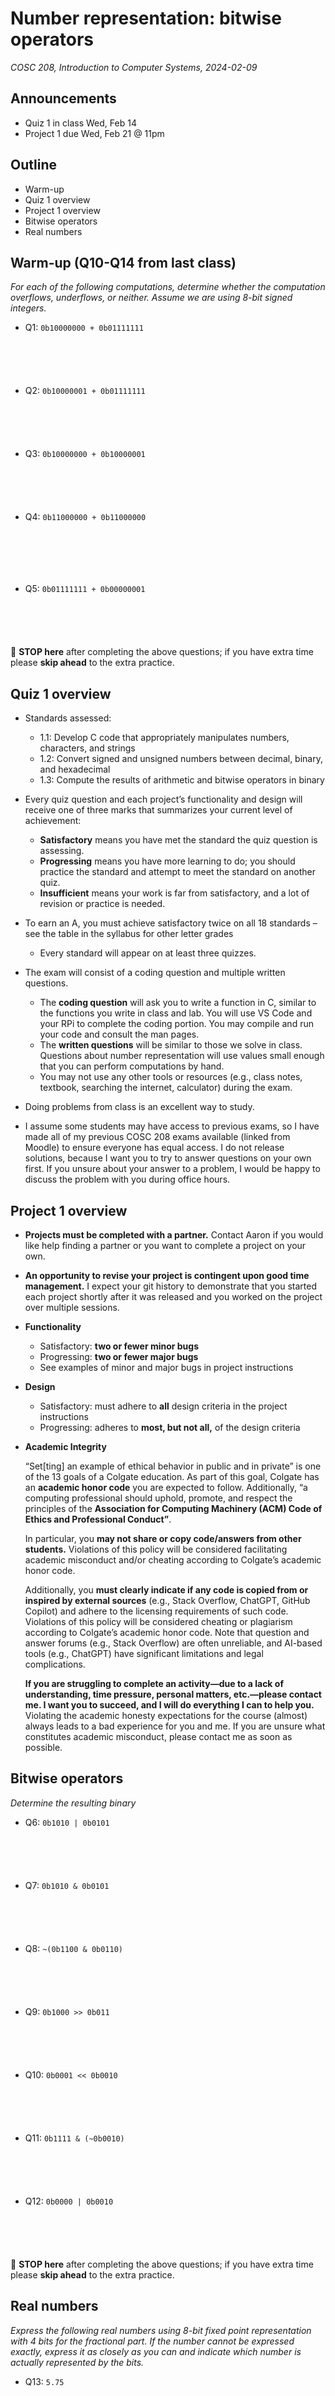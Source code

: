 # Number representation: bitwise operators
_COSC 208, Introduction to Computer Systems, 2024-02-09_

## Announcements
* Quiz 1 in class Wed, Feb 14
* Project 1 due Wed, Feb 21 @ 11pm

## Outline
* Warm-up
* Quiz 1 overview
* Project 1 overview
* Bitwise operators
* Real numbers

## Warm-up (Q10-Q14 from last class)

_For each of the following computations, determine whether the computation overflows, underflows, or neither. Assume we are using 8-bit signed integers._
* Q1: `0b10000000 + 0b01111111`

<p style="height:4em;"></p>

* Q2: `0b10000001 + 0b01111111`

<p style="height:4em;"></p>

* Q3: `0b10000000 + 0b10000001`

<p style="height:4em;"></p>

* Q4: `0b11000000 + 0b11000000`

<p style="height:5em;"></p>

* Q5: `0b01111111 + 0b00000001`

<p style="height:4em;"></p>

🛑 **STOP here** after completing the above questions; if you have extra time please **skip ahead** to the extra practice.

## Quiz 1 overview
* Standards assessed:
    * 1.1: Develop C code that appropriately manipulates numbers, characters, and strings
    * 1.2: Convert signed and unsigned numbers between decimal, binary, and hexadecimal
    * 1.3: Compute the results of arithmetic and bitwise operators in binary

* Every quiz question and each project’s functionality and design will receive one of three marks that summarizes your current level of achievement:
    * **Satisfactory** means you have met the standard the quiz question is assessing. 
    * **Progressing** means you have more learning to do; you should practice the standard and attempt to meet the standard on another quiz.
    * **Insufficient** means your work is far from satisfactory, and a lot of revision or practice is needed.
* To earn an A, you must achieve satisfactory twice on all 18 standards – see the table in the syllabus for other letter grades
    * Every standard will appear on at least three quizzes.

* The exam will consist of a coding question and multiple written questions.
    * The **coding question** will ask you to write a function in C, similar to the functions you write in class and lab. You will use VS Code and your RPi to complete the coding portion. You may compile and run your code and consult the man pages.
    * The **written questions** will be similar to those we solve in class. Questions about number representation will use values small enough that you can perform computations by hand.
    * You may not use any other tools or resources (e.g., class notes, textbook, searching the internet, calculator) during the exam.

* Doing problems from class is an excellent way to study.
* I assume some students may have access to previous exams, so I have made all of my previous COSC 208 exams available (linked from Moodle) to ensure everyone has equal access. I do not release solutions, because I want you to try to answer questions on your own first. If you unsure about your answer to a problem, I would be happy to discuss the problem with you during office hours.

## Project 1 overview
* **Projects must be completed with a partner.** Contact Aaron if you would like help finding a partner or you want to complete a project on your own.
* **An opportunity to revise your project is contingent upon good time management.** I expect your git history to demonstrate that you started each project shortly after it was released and you worked on the project over multiple sessions.

* **Functionality**
    * Satisfactory: **two or fewer minor bugs**
    * Progressing: **two or fewer major bugs**
    * See examples of minor and major bugs in project instructions
* **Design**
    * Satisfactory: must adhere to **all** design criteria in the project instructions
    * Progressing: adheres to **most, but not all,** of the design criteria

* **Academic Integrity**
    
    “Set[ting] an example of ethical behavior in public and in private” is one of the 13 goals of a Colgate education. As part of this goal, Colgate has an **academic honor code** you are expected to follow. Additionally, “a computing professional should uphold, promote, and respect the principles of the **Association for Computing Machinery (ACM) Code of Ethics and Professional Conduct”**.
    

    In particular, you **may not share or copy code/answers from other students.** Violations of this policy will be considered facilitating academic misconduct and/or cheating according to Colgate’s academic honor code.
    
    Additionally, you **must clearly indicate if any code is copied from or inspired by external sources** (e.g., Stack Overflow, ChatGPT, GitHub Copilot) and adhere to the licensing requirements of such code. Violations of this policy will be considered cheating or plagiarism according to Colgate’s academic honor code. Note that question and answer forums (e.g., Stack Overflow) are often unreliable, and AI-based tools (e.g., ChatGPT) have significant limitations and legal complications.
    
    **If you are struggling to complete an activity—due to a lack of understanding, time pressure, personal matters, etc.—please contact me. I want you to succeed, and I will do everything I can to help you.** Violating the academic honesty expectations for the course (almost) always leads to a bad experience for you and me. If you are unsure what constitutes academic misconduct, please contact me as soon as possible.

## Bitwise operators

_Determine the resulting binary_

* Q6: `0b1010 | 0b0101`

<p style="height:4em;"></p>

* Q7: `0b1010 & 0b0101`

<p style="height:4em;"></p>

* Q8: `~(0b1100 & 0b0110)`

<p style="height:4em;"></p>

* Q9: `0b1000 >> 0b011`

<p style="height:4em;"></p>

* Q10: `0b0001 << 0b0010`

<p style="height:4em;"></p>

* Q11: `0b1111 & (~0b0010)`

<p style="height:4em;"></p>

* Q12: `0b0000 | 0b0010`

<p style="height:4em;"></p>

🛑 **STOP here** after completing the above questions; if you have extra time please **skip ahead** to the extra practice.

## Real numbers

_Express the following real numbers using 8-bit fixed point representation with 4 bits for the fractional part. If the number cannot be expressed exactly, express it as closely as you can and indicate which number is actually represented by the bits._
* Q13: `5.75`

<p style="height:6em;"></p>

* Q14: `16.125`

<p style="height:6em;"></p>

* Q15: `4.1875`

<p style="height:6em;"></p>

## Extra practice

_Perform the following calculations. Operands are encoded using two's complement encoding with 6 bits. For each calculation, express the result in binary and decimal, and indicate whether the result overflows, underflows, or neither._
* Q16: `0b110000 + 0b111111`

<p style="height:6em;"></p>

* Q17: `0b001111 + 0b000001`

<p style="height:6em;"></p>

* Q18: `0b101010 + 0b100100`

<p style="height:6em;"></p>

* Q19: `0b001000 + 0b011000`

<p style="height:6em;"></p>

* Q20: `0b110000 + 0b010000`

<p style="height:6em;"></p>

_Express your answers to the following questions in terms of `n`: e.g., `n/2`._
* Q21: _What is the minimum number of bits required to express the unsigned decimal number **2<sup>n</sup> - 1**?_

<p style="height:2em;"></p>

* Q22: _What is the minimum number of bits required to express the signed decimal number **2<sup>n</sup> − 1** using two’s complement?_

<p style="height:2em;"></p>

* Q23: _What is the minimum number of bits required to express the signed decimal number **−2<sup>n</sup>  + 1** using two’s complement?_

<p style="height:2em;"></p>
